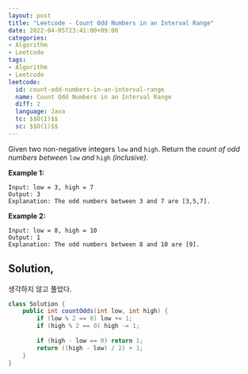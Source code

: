 ```yaml
---
layout: post
title: "Leetcode - Count Odd Numbers in an Interval Range"
date: 2022-04-05T23:41:00+09:00
categories:
- Algorithm
- Leetcode
tags:
- Algorithm
- Leetcode
leetcode:
  id: count-odd-numbers-in-an-interval-range
  name: Count Odd Numbers in an Interval Range
  diff: 2
  language: Java
  tc: $$O(1)$$
  sc: $$O(1)$$
---
```


Given two non-negative integers `low` and `high`. Return the *count of odd numbers between* `low` *and* `high` *(inclusive)*.

**Example 1:**

```
Input: low = 3, high = 7
Output: 3
Explanation: The odd numbers between 3 and 7 are [3,5,7].
```

**Example 2:**

```
Input: low = 8, high = 10
Output: 1
Explanation: The odd numbers between 8 and 10 are [9].
```

 ## Solution,

생각하지 않고 풀었다.

```java
class Solution {
    public int countOdds(int low, int high) {
        if (low % 2 == 0) low += 1;
        if (high % 2 == 0) high -= 1;
        
        if (high - low == 0) return 1;
        return ((high - low) / 2) + 1;
    }
}
```

